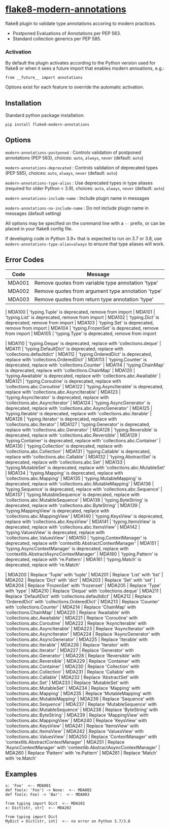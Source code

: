 # [flake8-modern-annotations](https://github.com/plinss/flake8-modern-annotations)

flake8 plugin to validate type annotations accoring to modern practices.

* Postponed Evaluations of Annotations per PEP 563.
* Standard collection generics per PEP 585.

### Activation

By default the plugin activates according to the Python version used for flake8 
or when it sees a future import that enables modern annoations, e.g.:

    from __future__ import annotations

Options exist for each feature to override the automatic activation.

## Installation

Standard python package installation:

    pip install flake8-modern-annotations


## Options

`modern-annotations-postponed`
: Controls validation of postponed annotations (PEP 563), 
choices: `auto`, `always`, `never` (default: `auto`)

`modern-annotations-deprecated`
: Controls validation of deprecated types (PEP 585), 
choices: `auto`, `always`, `never` (default: `auto`)

`modern-annotations-type-alias`
: Use deprecated types in type aliases (required for older Python < 3.9), 
choices: `auto`, `always`, `never` (default: `auto`)

`modern-annotations-include-name`
: Include plugin name in messages

`modern-annotations-no-include-name`
: Do not include plugin name in messages (default setting)

All options may be specified on the command line with a `--` prefix,
or can be placed in your flake8 config file.

If developing code in Python 3.9+ that is expected to run on 3.7 or 3.8,
use `modern-annotations-type-alias=always` to ensure that type aliases will work.


## Error Codes

| Code   | Message |
|--------|---------|
| MDA001 | Remove quotes from variable type annotation 'type'
| MDA002 | Remove quotes from argument type annotation 'type'
| MDA003 | Remove quotes from return type annotation 'type'


| MDA100 | 'typing.Tuple' is deprecated, remove from import
| MDA101 | 'typing.List' is deprecated, remove from import
| MDA102 | 'typing.Dict' is deprecated, remove from import
| MDA103 | 'typing.Set' is deprecated, remove from import
| MDA104 | 'typing.FrozenSet' is deprecated, remove from import
| MDA105 | 'typing.Type' is deprecated, remove from import

| MDA110 | 'typing.Deque' is deprecated, replace with 'collections.deque'
| MDA111 | 'typing.DefaultDict' is deprecated, replace with 'collections.defaultdict'
| MDA112 | 'typing.OrderedDict' is deprecated, replace with 'collections.OrderedDict'
| MDA113 | 'typing.Counter' is deprecated, replace with 'collections.Counter'
| MDA114 | 'typing.ChainMap' is deprecated, replace with 'collections.ChainMap'
| MDA120 | 'typing.Awaitable' is deprecated, replace with 'collections.abc.Awaitable'
| MDA121 | 'typing.Coroutine' is deprecated, replace with 'collections.abc.Coroutine'
| MDA122 | 'typing.AsyncIterable' is deprecated, replace with 'collections.abc.AsyncIterable'
| MDA123 | 'typing.AsyncIterator' is deprecated, replace with 'collections.abc.AsyncIterator'
| MDA124 | 'typing.AsyncGenerator' is deprecated, replace with 'collections.abc.AsyncGenerator'
| MDA125 | 'typing.Iterable' is deprecated, replace with 'collections.abc.Iterable'
| MDA126 | 'typing.Iterator' is deprecated, replace with 'collections.abc.Iterator'
| MDA127 | 'typing.Generator' is deprecated, replace with 'collections.abc.Generator'
| MDA128 | 'typing.Reversible' is deprecated, replace with 'collections.abc.Reversible'
| MDA129 | 'typing.Container' is deprecated, replace with 'collections.abc.Container'
| MDA130 | 'typing.Collection' is deprecated, replace with 'collections.abc.Collection'
| MDA131 | 'typing.Callable' is deprecated, replace with 'collections.abc.Callable'
| MDA132 | 'typing.AbstractSet' is deprecated, replace with 'collections.abc.Set'
| MDA133 | 'typing.MutableSet' is deprecated, replace with 'collections.abc.MutableSet'
| MDA134 | 'typing.Mapping' is deprecated, replace with 'collections.abc.Mapping'
| MDA135 | 'typing.MutableMapping' is deprecated, replace with 'collections.abc.MutableMapping'
| MDA136 | 'typing.Sequence' is deprecated, replace with 'collections.abc.Sequence'
| MDA137 | 'typing.MutableSequence' is deprecated, replace with 'collections.abc.MutableSequence'
| MDA138 | 'typing.ByteString' is deprecated, replace with 'collections.abc.ByteString'
| MDA139 | 'typing.MappingView' is deprecated, replace with 'collections.abc.MappingView'
| MDA140 | 'typing.KeysView' is deprecated, replace with 'collections.abc.KeysView'
| MDA141 | 'typing.ItemsView' is deprecated, replace with 'collections.abc.ItemsView'
| MDA142 | 'typing.ValuesView' is deprecated, replace with 'collections.abc.ValuesView'
| MDA150 | 'typing.ContextManager' is deprecated, replace with 'contextlib.AbstractContextManager'
| MDA151 | 'typing.AsyncContextManager' is deprecated, replace with 'contextlib.AbstractAsyncContextManager'
| MDA160 | 'typing.Pattern' is deprecated, replace with 're.Pattern'
| MDA161 | 'typing.Match' is deprecated, replace with 're.Match'

| MDA200 | Replace 'Tuple' with 'tuple'
| MDA201 | Replace 'List' with 'list'
| MDA202 | Replace 'Dict' with 'dict'
| MDA203 | Replace 'Set' with 'set'
| MDA204 | Replace 'FrozenSet' with 'frozenset'
| MDA205 | Replace 'Type' with 'type'
| MDA210 | Replace 'Deque' with 'collections.deque'
| MDA211 | Replace 'DefaultDict' with 'collections.defaultdict'
| MDA212 | Replace 'OrderedDict' with 'collections.OrderedDict'
| MDA213 | Replace 'Counter' with 'collections.Counter'
| MDA214 | Replace 'ChainMap' with 'collections.ChainMap'
| MDA220 | Replace 'Awaitable' with 'collections.abc.Awaitable'
| MDA221 | Replace 'Coroutine' with 'collections.abc.Coroutine'
| MDA222 | Replace 'AsyncIterable' with 'collections.abc.AsyncIterable'
| MDA223 | Replace 'AsyncIterator' with 'collections.abc.AsyncIterator'
| MDA224 | Replace 'AsyncGenerator' with 'collections.abc.AsyncGenerator'
| MDA225 | Replace 'Iterable' with 'collections.abc.Iterable'
| MDA226 | Replace 'Iterator' with 'collections.abc.Iterator'
| MDA227 | Replace 'Generator' with 'collections.abc.Generator'
| MDA228 | Replace 'Reversible' with 'collections.abc.Reversible'
| MDA229 | Replace 'Container' with 'collections.abc.Container'
| MDA230 | Replace 'Collection' with 'collections.abc.Collection'
| MDA231 | Replace 'Callable' with 'collections.abc.Callable'
| MDA232 | Replace 'AbstractSet' with 'collections.abc.Set'
| MDA233 | Replace 'MutableSet' with 'collections.abc.MutableSet'
| MDA234 | Replace 'Mapping' with 'collections.abc.Mapping'
| MDA235 | Replace 'MutableMapping' with 'collections.abc.MutableMapping'
| MDA236 | Replace 'Sequence' with 'collections.abc.Sequence'
| MDA237 | Replace 'MutableSequence' with 'collections.abc.MutableSequence'
| MDA238 | Replace 'ByteString' with 'collections.abc.ByteString'
| MDA239 | Replace 'MappingView' with 'collections.abc.MappingView'
| MDA240 | Replace 'KeysView' with 'collections.abc.KeysView'
| MDA241 | Replace 'ItemsView' with 'collections.abc.ItemsView'
| MDA242 | Replace 'ValuesView' with 'collections.abc.ValuesView'
| MDA250 | Replace 'ContextManager' with 'contextlib.AbstractContextManager'
| MDA251 | Replace 'AsyncContextManager' with 'contextlib.AbstractAsyncContextManager'
| MDA260 | Replace 'Pattern' with 're.Pattern'
| MDA261 | Replace 'Match' with 're.Match'


## Examples

```
x: 'Foo'  <-- MDA001
def foo(x: 'Foo') -> None:  <-- MDA002
def foo(x: Foo) -> 'Bar':  <-- MDA003

from typing import Dict  <-- MDA102
x: Dict[str, str]  <-- MDA202

from typing import Dict
MyDict = Dict[str, int]  <-- no error on Python 3.7/3.8
```
